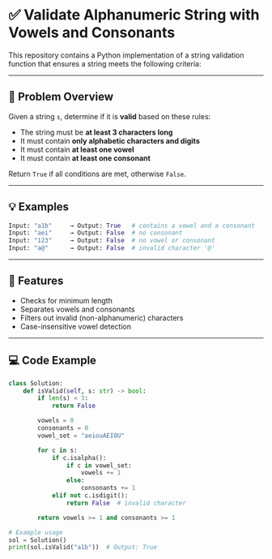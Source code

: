 # ✅ Validate Alphanumeric String with Vowels and Consonants

This repository contains a Python implementation of a string validation function that ensures a string meets the following criteria:

---

## 📘 Problem Overview

Given a string `s`, determine if it is **valid** based on these rules:

- The string must be **at least 3 characters long**
- It must contain **only alphabetic characters and digits**
- It must contain **at least one vowel**
- It must contain **at least one consonant**

Return `True` if all conditions are met, otherwise `False`.

---

## 💡 Examples

```python
Input: "a1b"     → Output: True   # contains a vowel and a consonant  
Input: "aei"     → Output: False  # no consonant  
Input: "123"     → Output: False  # no vowel or consonant  
Input: "a@"      → Output: False  # invalid character '@'  
```

---

## 🚀 Features

- Checks for minimum length
- Separates vowels and consonants
- Filters out invalid (non-alphanumeric) characters
- Case-insensitive vowel detection

---

## 💻 Code Example

```python
class Solution:
    def isValid(self, s: str) -> bool:
        if len(s) < 3:
            return False

        vowels = 0
        consonants = 0
        vowel_set = "aeiouAEIOU"

        for c in s:
            if c.isalpha():
                if c in vowel_set:
                    vowels += 1
                else:
                    consonants += 1
            elif not c.isdigit():
                return False  # invalid character

        return vowels >= 1 and consonants >= 1

# Example usage
sol = Solution()
print(sol.isValid("a1b"))  # Output: True
```

